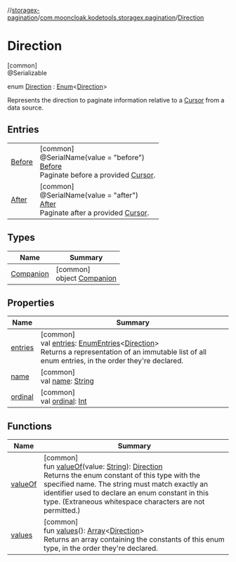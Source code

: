 //[storagex-pagination](../../../index.md)/[com.mooncloak.kodetools.storagex.pagination](../index.md)/[Direction](index.md)

# Direction

[common]\
@Serializable

enum [Direction](index.md) : [Enum](https://kotlinlang.org/api/latest/jvm/stdlib/kotlin/-enum/index.html)&lt;[Direction](index.md)&gt; 

Represents the direction to paginate information relative to a [Cursor](../-cursor/index.md) from a data source.

## Entries

| | |
|---|---|
| [Before](-before/index.md) | [common]<br>@SerialName(value = &quot;before&quot;)<br>[Before](-before/index.md)<br>Paginate before a provided [Cursor](../-cursor/index.md). |
| [After](-after/index.md) | [common]<br>@SerialName(value = &quot;after&quot;)<br>[After](-after/index.md)<br>Paginate after a provided [Cursor](../-cursor/index.md). |

## Types

| Name | Summary |
|---|---|
| [Companion](-companion/index.md) | [common]<br>object [Companion](-companion/index.md) |

## Properties

| Name | Summary |
|---|---|
| [entries](entries.md) | [common]<br>val [entries](entries.md): [EnumEntries](https://kotlinlang.org/api/latest/jvm/stdlib/kotlin.enums/-enum-entries/index.html)&lt;[Direction](index.md)&gt;<br>Returns a representation of an immutable list of all enum entries, in the order they're declared. |
| [name](-after/index.md#-372974862%2FProperties%2F268397554) | [common]<br>val [name](-after/index.md#-372974862%2FProperties%2F268397554): [String](https://kotlinlang.org/api/latest/jvm/stdlib/kotlin/-string/index.html) |
| [ordinal](-after/index.md#-739389684%2FProperties%2F268397554) | [common]<br>val [ordinal](-after/index.md#-739389684%2FProperties%2F268397554): [Int](https://kotlinlang.org/api/latest/jvm/stdlib/kotlin/-int/index.html) |

## Functions

| Name | Summary |
|---|---|
| [valueOf](value-of.md) | [common]<br>fun [valueOf](value-of.md)(value: [String](https://kotlinlang.org/api/latest/jvm/stdlib/kotlin/-string/index.html)): [Direction](index.md)<br>Returns the enum constant of this type with the specified name. The string must match exactly an identifier used to declare an enum constant in this type. (Extraneous whitespace characters are not permitted.) |
| [values](values.md) | [common]<br>fun [values](values.md)(): [Array](https://kotlinlang.org/api/latest/jvm/stdlib/kotlin/-array/index.html)&lt;[Direction](index.md)&gt;<br>Returns an array containing the constants of this enum type, in the order they're declared. |
